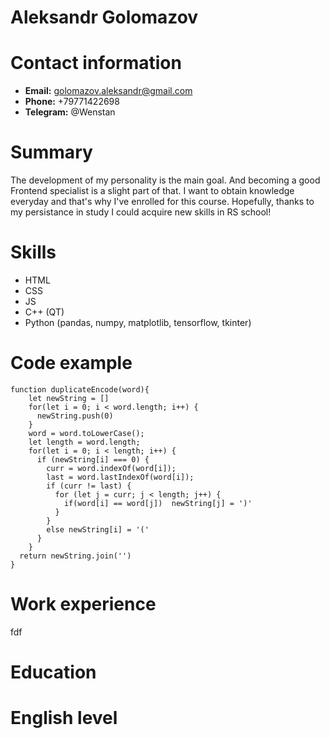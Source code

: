 # Aleksandr Golomazov
# Contact information
- **Email:** golomazov.aleksandr@gmail.com
- **Phone:** +79771422698
- **Telegram:** @Wenstan
# Summary
The development of my personality is the main goal. And becoming a good Frontend specialist is a slight part of that. I want to obtain knowledge everyday and that's why I've enrolled for this course. Hopefully, thanks to my persistance in study I could acquire new skills in RS school!
# Skills
- HTML
- CSS
- JS
- C++ (QT)
- Python (pandas, numpy, matplotlib, tensorflow, tkinter)
# Code example
```
function duplicateEncode(word){
    let newString = []
    for(let i = 0; i < word.length; i++) {
      newString.push(0)
    }
    word = word.toLowerCase();
    let length = word.length;
    for(let i = 0; i < length; i++) {
      if (newString[i] === 0) {
        curr = word.indexOf(word[i]);
        last = word.lastIndexOf(word[i]);  
        if (curr != last) {
          for (let j = curr; j < length; j++) {
            if(word[i] == word[j])  newString[j] = ')' 
          }
        }
        else newString[i] = '('
      }
    }  
  return newString.join('')
}
```
# Work experience
fdf
# Education

# English level
